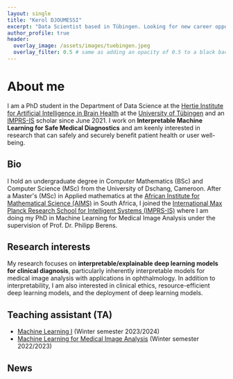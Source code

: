 ```yaml
---
layout: single
title: "Kerol DJOUMESSI"
excerpt: "Data Scientist based in Tübingen. Looking for new career opportunities."
author_profile: true
header:
  overlay_image: /assets/images/tuebingen.jpeg
  overlay_filter: 0.5 # same as adding an opacity of 0.5 to a black background
---
```

# About me
I am a PhD student in the Department of Data Science at the [Hertie Institute for Artificial Intelligence in Brain Health](https://hertie.ai/data-science/research-groups) at the [University of Tübingen](https://uni-tuebingen.de/en/) and an [IMPRS-IS](https://imprs.is.mpg.de/scholars) scholar since June 2021. I work on __Interpretable Machine Learning for Safe Medical Diagnostics__ and am keenly interested in research that can safely and securely benefit patient health or user well-being.
 
## Bio
I hold an undergraduate degree in Computer Mathematics (BSc) and Computer Science (MSc) from the University of Dschang, Cameroon. After a Master's (MSc) in Applied mathematics at the [African Institute for Mathematical Science (AIMS)](https://aims.ac.za/) in South Africa, I joined the [International Max Planck Research School for Intelligent Systems (IMPRS-IS)](https://imprs.is.mpg.de) where I am doing my PhD in Machine Learning for Medical Image Analysis under the supervision of Prof. Dr. Philipp Berens.

## Research interests
My research focuses on __interpretable/explainable deep learning models for clinical diagnosis__, particularly inherently interpretable models for medical image analysis with applications in ophthalmology. In addition to interpretability, I am also interested in clinical ethics, resource-efficient deep learning models, and the deployment of deep learning models. 

## Teaching assistant (TA)
- [Machine Learning I](https://ovidius.uni-tuebingen.de/ilias3/goto.php?target=crs_4323713&client_id=pr02) (Winter semester 2023/2024)
- [Machine Learning for Medical Image Analysis](https://www.mlmia-unitue.de/teaching/ws22-ml-for-medical-image-analysis-ml4506/) (Winter semester 2022/2023)

## News

